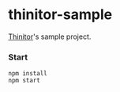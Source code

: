# thinitor-sample

[Thinitor](https://github.com/ninanung/Thinitor)'s sample project.

### Start
```
npm install
npm start
```
